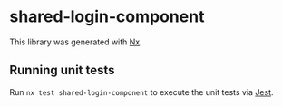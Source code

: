# shared-login-component

This library was generated with [Nx](https://nx.dev).

## Running unit tests

Run `nx test shared-login-component` to execute the unit tests via [Jest](https://jestjs.io).
